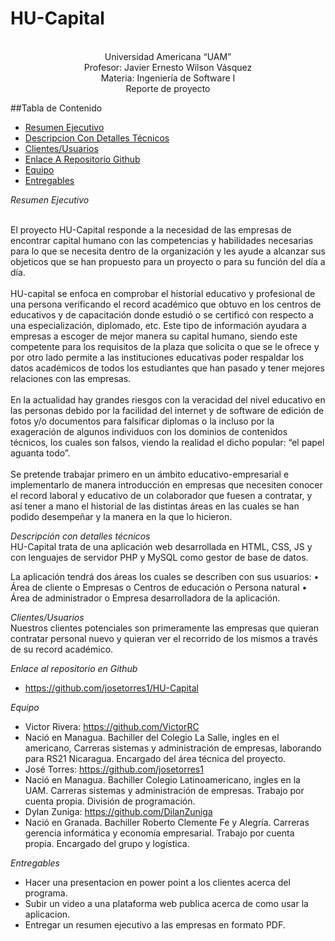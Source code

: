 # HU-Capital
    
<center>
    <br>Universidad Americana “UAM” 
<br>Profesor: Javier Ernesto Wilson Vásquez
<br>Materia: Ingeniería de Software I
<br>Reporte de proyecto

</center>

##Tabla de Contenido
* [Resumen Ejecutivo](#re)
* [Descripcion Con Detalles Técnicos](#ddt)
* [Clientes/Usuarios](#cu)
* [Enlace A Repositorio Github](#enlace)
* [Equipo](#team)
* [Entregables](#entregables)



<a name=re></a>*Resumen Ejecutivo*

<br>El proyecto HU-Capital responde a la necesidad de las empresas de encontrar capital humano con las competencias y habilidades necesarias para lo que se necesita dentro de la organización y les ayude a alcanzar sus objeticos que se han propuesto para un proyecto o para su función del día a día. 
<br>
<br>HU-capital se enfoca en comprobar el historial educativo y profesional de una persona verificando el record académico que obtuvo en los centros de educativos y de capacitación donde estudió o se certificó con respecto a una especialización, diplomado, etc. Este tipo de información ayudara a empresas a escoger de mejor manera su capital humano, siendo este competente para los requisitos de la plaza que solicita o que se le ofrece y por otro lado permite a las instituciones educativas poder respaldar los datos académicos de todos los estudiantes que han pasado y tener mejores relaciones con las empresas. 
<br>
<br>En la actualidad hay grandes riesgos con la veracidad del nivel educativo en las personas debido por la facilidad del internet y de software de edición de fotos y/o documentos para falsificar diplomas o la incluso por la exageración de algunos individuos con los dominios de contenidos técnicos, los cuales son falsos, viendo la realidad el dicho popular: “el papel aguanta todo”.
<br>
<br>Se pretende trabajar primero en un ámbito educativo-empresarial e implementarlo de manera introducción en empresas que necesiten conocer el record laboral y educativo de un colaborador que fuesen a contratar, y así tener a mano el historial de las distintas áreas en las cuales se han podido desempeñar y la manera en la que lo hicieron.
<br>

<a name=ddt></a>*Descripción con detalles técnicos*
<br>HU-Capital trata de una aplicación web desarrollada en HTML, CSS, JS y con lenguajes de servidor PHP y MySQL como gestor de base de datos. 

La aplicación tendrá dos áreas los cuales se describen con sus usuarios: 
•	Área de cliente
o	Empresas
o	Centros de educación
o	Persona natural
•	Área de administrador
o	Empresa desarrolladora de la aplicación. 


<a name=cu></a>*Clientes/Usuarios*
<br>Nuestros clientes potenciales son primeramente las empresas que quieran contratar personal nuevo y quieran ver el recorrido de los mismos a través de su record académico. 

<a name=enlace></a>*Enlace al repositorio en Github*
* https://github.com/josetorres1/HU-Capital

<a name=team></a>*Equipo*
* Victor Rivera: https://github.com/VictorRC
 * Nació en Managua. Bachiller del Colegio La Salle, ingles en el americano, Carreras sistemas y administración de empresas, laborando para RS21 Nicaragua. Encargado del área técnica del proyecto.
* José Torres: https://github.com/josetorres1
 * Nació en Managua. Bachiller Colegio Latinoamericano, ingles en la UAM. Carreras sistemas y administración de empresas. Trabajo por cuenta propia. División de programación. 
* Dylan Zuniga: https://github.com/DilanZuniga
 * Nació en Granada. Bachiller Roberto Clemente Fe y Alegría. Carreras gerencia informática y economía empresarial. Trabajo por cuenta propia. Encargado del grupo y logística.

<a name=entregables></a>*Entregables*
* Hacer una presentacion en power point a los clientes acerca del programa.
* Subir un video a una plataforma web publica acerca de como usar la aplicacion.
* Entregar un resumen ejecutivo a las empresas en formato PDF.
